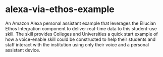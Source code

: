 # alexa-via-ethos-example
An Amazon Alexa personal assistant example that leverages the Ellucian Ethos Integration component to deliver real-time data to this student-use skill. The skill provides Colleges and Universities a quick start example of how a voice-enable skill could be constructed to help their students and staff interact with the institution using only their voice and a personal assistant device.
